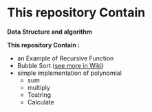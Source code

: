 # This repository Contain
**Data Structure and algorithm** 


**This repository Contain :** 
+ an Example of Recursive Function 
+ Bubble Sort ([see more in Wiki](https://github.com/amirrezatav/DataStucture/wiki/Bubble-sort))
+ simple implementation of polynomial 
    - sum
    - multiply 
    - Tostring
    - Calculate
